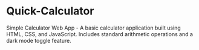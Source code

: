 # Quick-Calculator
 Simple Calculator Web App - A basic calculator application built using HTML, CSS, and JavaScript. Includes standard arithmetic operations and a dark mode toggle feature.
